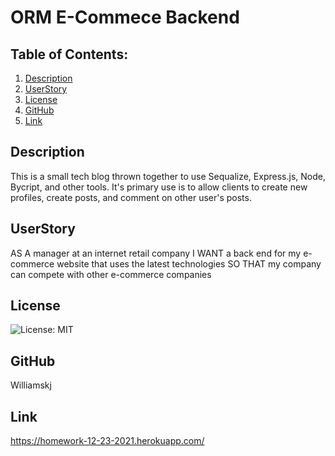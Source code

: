 # ORM E-Commece Backend

## Table of Contents:
  1. [Description](#description) 
  2. [UserStory](#UserStory)  
  4. [License](#License)
  5. [GitHub](#GitHub)
  6. [Link](#Link)

## Description
This is a small tech blog thrown together to use Sequalize, Express.js, Node, Bycript, and other tools. It's primary use is to allow clients to create new profiles, create posts, and comment on other user's posts.

## UserStory
AS A manager at an internet retail company
I WANT a back end for my e-commerce website that uses the latest technologies
SO THAT my company can compete with other e-commerce companies

## License
![License: MIT](https://img.shields.io/badge/License-MIT-yellow.svg)

## GitHub
Williamskj

## Link
https://homework-12-23-2021.herokuapp.com/
